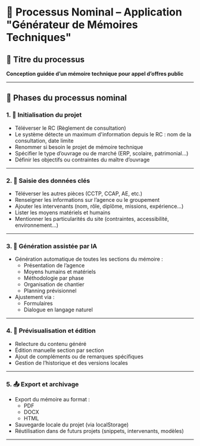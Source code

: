 # 🧭 Processus Nominal – Application "Générateur de Mémoires Techniques"

## 🎯 Titre du processus

**Conception guidée d’un mémoire technique pour appel d’offres public**

---

## 📌 Phases du processus nominal

### 1. 🏁 Initialisation du projet

- Téléverser le RC (Règlement de consultation)
- Le système détecte un maximum d'information depuis le RC : nom de la consultation, date limite
- Renommer si besoin le projet de mémoire technique
- Spécifier le type d’ouvrage ou de marché (ERP, scolaire, patrimonial…)
- Définir les objectifs ou contraintes du maître d’ouvrage

---

### 2. 📝 Saisie des données clés

- Téléverser les autres pièces (CCTP, CCAP, AE, etc.)
- Renseigner les informations sur l’agence ou le groupement
- Ajouter les intervenants (nom, rôle, diplôme, missions, expérience…)
- Lister les moyens matériels et humains
- Mentionner les particularités du site (contraintes, accessibilité, environnement…)

---

### 3. 🤖 Génération assistée par IA

- Génération automatique de toutes les sections du mémoire :
  - Présentation de l’agence
  - Moyens humains et matériels
  - Méthodologie par phase
  - Organisation de chantier
  - Planning prévisionnel
- Ajustement via :
  - Formulaires
  - Dialogue en langage naturel

---

### 4. 🧾 Prévisualisation et édition

- Relecture du contenu généré
- Édition manuelle section par section
- Ajout de compléments ou de remarques spécifiques
- Gestion de l’historique et des versions locales

---

### 5. 📤 Export et archivage

- Export du mémoire au format :
  - PDF
  - DOCX
  - HTML
- Sauvegarde locale du projet (via localStorage)
- Réutilisation dans de futurs projets (snippets, intervenants, modèles)

---

